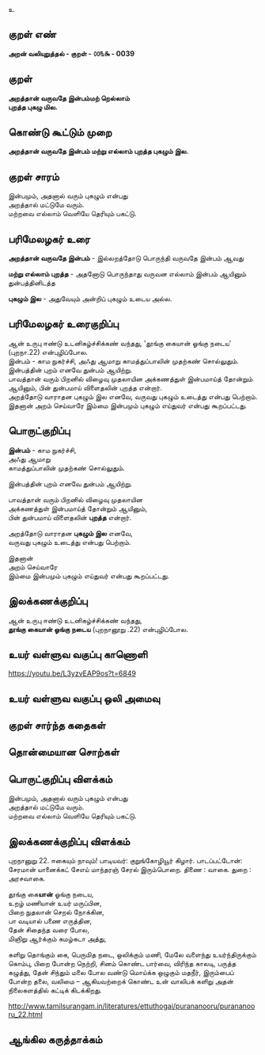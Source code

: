 உ

## குறள் எண் 

**அறன் வலியுறுத்தல் - குறள் - ௦௦௩௯ - 0039**  

## குறள் 

**அறத்தான் வருவதே இன்பம்மற் றெல்லாம்  
புறத்த புகழு மில.** 

## கொண்டு கூட்டும் முறை

**அறத்தான் வருவதே இன்பம் மற்று எல்லாம் புறத்த புகழும்  இல.** 

## குறள் சாரம் 

இன்பமும், அதனால் வரும் புகழும் என்பது  
அறத்தால் மட்டுமே வரும்.  
மற்றவை எல்லாம் வெளியே தெரியும் பகட்டு.  

## பரிமேலழகர் உரை

**அறத்தான் வருவதே இன்பம்** - இல்லறத்தோடு பொருந்தி வருவதே இன்பம் ஆவது  

**மற்று எல்லாம் புறத்த** - அதனோடு பொருந்தாது வருவன எல்லாம் இன்பம் ஆயினும் துன்பத்தினிடத்த  

**புகழும் இல** - அதுவேயும் அன்றிப் புகழும் உடைய அல்ல.  

## பரிமேலழகர் உரைகுறிப்பு   
ஆன் உருபு ஈண்டு உடனிகழ்ச்சிக்கண் வந்தது, 'தூங்கு கையான் ஓங்கு நடைய' (புறநா.22) என்புழிப்போல.  
இன்பம் - காம நுகர்ச்சி, அஃது ஆமாறு காமத்துப்பாலின் முதற்கண் சொல்லுதும்.  
இன்பத்தின் புறம் எனவே துன்பம் ஆயிற்று.  
பாவத்தான் வரும் பிறனில் விழைவு முதலாயின அக்கணத்துள் இன்பமாய்த் தோன்றும் ஆயினும், பின் துன்பமாய் விளைதலின் புறத்த என்றார்.  
அறத்தோடு வாராதன புகழும் இல எனவே, வருவது புகழும் உடைத்து என்பது பெற்றாம்.  
இதனான் அறம் செய்வாரே இம்மை இன்பமும் புகழும் எய்துவர் என்பது கூறப்பட்டது.  

## பொருட்குறிப்பு 

**இன்பம்** - காம நுகர்ச்சி,  
அஃது ஆமாறு  
காமத்துப்பாலின் முதற்கண் சொல்லுதும்.  

இன்பத்தின் புறம் எனவே துன்பம் ஆயிற்று.  

பாவத்தான் வரும் பிறனில் விழைவு முதலாயின  
அக்கணத்துள் இன்பமாய்த் தோன்றும் ஆயினும்,  
பின் துன்பமாய் விளைதலின் **புறத்த** என்றார்.

அறத்தோடு வாராதன **புகழும் இல** எனவே,  
வருவது புகழும் உடைத்து என்பது பெற்றாம்.  

இதனான்  
அறம் செய்வாரே  
இம்மை இன்பமும் புகழும் எய்துவர் என்பது கூறப்பட்டது.  

## இலக்கணக்குறிப்பு  

ஆன் உருபு ஈண்டு உடனிகழ்ச்சிக்கண் வந்தது,  
**தூங்கு கையான் ஓங்கு நடைய** (புறநானூறு .22) என்புழிப்போல.   

## உயர் வள்ளுவ வகுப்பு காணொளி

https://youtu.be/L3yzvEAP9os?t=6849 

## உயர் வள்ளுவ வகுப்பு ஒலி அமைவு 

 
## குறள் சார்ந்த கதைகள் 


## தொன்மையான சொற்கள்


## பொருட்குறிப்பு விளக்கம்

இன்பமும், அதனால் வரும் புகழும் என்பது  
அறத்தால் மட்டுமே வரும்.  
மற்றவை எல்லாம் வெளியே தெரியும் பகட்டு.

## இலக்கணக்குறிப்பு விளக்கம்

புறநானுறு 22.  ஈகையும் நாவும்!
பாடியவர்: குறுங்கோழியூர் கிழார்.	பாடப்பட்டோன்: சேரமான்
யானைக்கட் சேஎய் மாந்தரஞ் சேரல் இரும்பொறை.
திணை : வாகை.  துறை : அரசவாகை.

தூங்கு கை**யான்** ஓங்கு நடைய,  
உறழ் மணியான் உயர் மருப்பின,  
பிறை நுதலான் செறல் நோக்கின,  
பா வடியால் பணை எருத்தின,  
தேன் சிதைந்த வரை போல,  
மிஞிறு ஆர்க்கும் கமழ்கடா அத்து,  

களிறு தொங்கும் கை, பெருமித நடை, ஒலிக்கும் மணி, மேலே வளைந்து
உயர்ந்திருக்கும் கொம்பு, பிறை போன்ற நெற்றி, சினம் கொண்ட பார்வை,
விரிந்த காலடி, பருத்த கழுத்து, தேன் சிந்தும் மலை போல வண்டு
மொய்க்க ஒழுகும் மதநீர், இரும்பைப் போன்ற தலை, வலிமை –
ஆகியவற்றைக் கொண்ட உன் வாலிபக் களிறு அதன் நிலைகளத்தில்
கட்டிக் கிடக்கிறது. 

http://www.tamilsurangam.in/literatures/ettuthogai/purananooru/purananooru_22.html

## ஆங்கில கருத்தாக்கம் 


